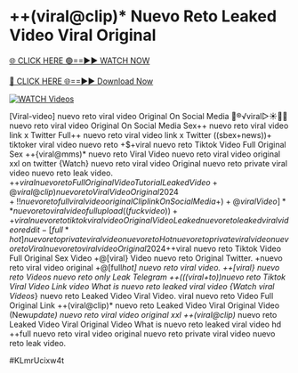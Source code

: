 # ++(viral@clip)* Nuevo Reto Leaked Video Viral Original


[🌐 CLICK HERE 🟢==►► WATCH NOW](https://gitload.pages.dev/)

[🔴 CLICK HERE 🌐==►► Download Now](https://gitload.pages.dev/)

[![WATCH Videos](https://i.imgur.com/dJHk4Zq.gif)](https://gitload.pages.dev/)



























[Viral-video] nuevo reto viral video Original On Social Media 👙®️√viral▷☀️👄💥 nuevo reto viral video Original On Social Media Sex++ nuevo reto viral video link x Twitter Full++ nuevo reto viral video link x Twitter ((sbex+news))+ tiktoker viral video nuevo reto +$+viral nuevo reto Tiktok Video Full Original Sex ++{viral@mms)* nuevo reto Viral Video
nuevo reto viral video original xxl on twitter
{Watch} nuevo reto viral video Original
nuevo reto private viral video nuevo reto leak video. +$+viral nuevo reto Full Original Video Tutorial Leaked Video +@viral@clip) nuevo reto Viral Video Original 2024 +!! nuevo reto full viral video original Clip link On Social Media +)+@viral Video]** nuevo reto viral video full upload ((fuckvideo))++viral nuevo reto tiktok viral video Original Video Leaked nuevo reto leaked viral video reddit -[full*hot] nuevo reto private viral video nuevo reto Hot nuevo reto private viral video nuevo reto {Viral} nuevo reto viral video Original 2024 +$+viral nuevo reto Tiktok Video Full Original Sex Video
+@[viral} Video nuevo reto Original Twitter. +nuevo reto viral video original
+@[full*hot] nuevo reto viral video. ++[viral} nuevo reto Videos nuevo reto only Leak Telegram ++(((viral+to))nuevo reto Tiktok Viral Video Link
video What is nuevo reto leaked viral video
{Watch viral Videos*} nuevo reto Leaked Video Viral Video. viral nuevo reto Video Full Original Link ++(viral@clip)* nuevo reto Leaked Video Viral Original Video (New*update) nuevo reto viral video original xxl ++(viral@clip)* nuevo reto Leaked Video Viral Original Video What is nuevo reto leaked viral video hd ++full nuevo reto viral video original
nuevo reto private viral video nuevo reto leak video.


#KLmrUcixw4t
